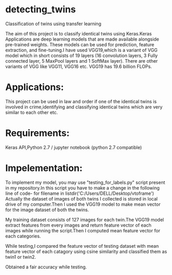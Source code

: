 # detecting_twins

Classification of twins using transfer learning

The aim of this project is to classify identical twins using Keras.Keras Applications are deep learning models that are made available alongside pre-trained weights. These models can be used for prediction, feature extraction, and fine-tuning.I have used VGG19,which is a variant of VGG model which in short consists of 19 layers (16 convolution layers, 3 Fully connected layer, 5 MaxPool layers and 1 SoftMax layer). There are other variants of VGG like VGG11, VGG16 etc. VGG19 has 19.6 billion FLOPs.

# Applications:
This project can be used in law and order if one of the identical twins is involved in crime,identifying and classifying identical twins which are very similar to each other etc.

# Requirements:
Keras API,Python 2.7 / jupyter notebook (python 2.7 compatible)

# Impelementation:
To implement my model, you may use "testing_for_labels.py" script present in my repository.In this script you have to make a change in the following line of code-
for filename in listdir('C:/Users/DELL/Desktop/vtoframe')
Actually the dataset of images of both twins I collected is stored in local drive of my computer.Then I used the VGG19 model to make mean vector for the image dataset of both the twins.

My training dataset consists of 127 images for each twin.The VGG19 model extract features from every images and return feature vector of each images while running the script.Then I computed mean feature vector for each categories.

While testing,I compared the feature vector of testing dataset with mean feature vector of each catagory using csine similarity and classified them as twin1 or twin2.

Obtained a fair accuracy while testing.
